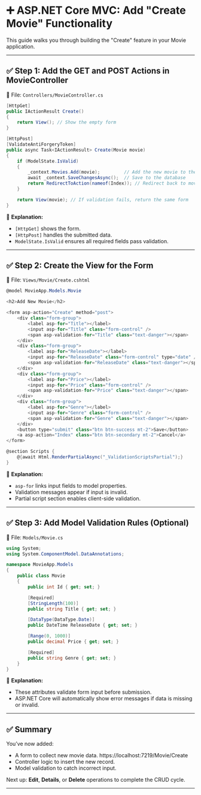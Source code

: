 
# ➕ ASP.NET Core MVC: Add "Create Movie" Functionality

This guide walks you through building the "Create" feature in your Movie application.

---

## ✅ Step 1: Add the GET and POST Actions in MovieController

📁 File: `Controllers/MovieController.cs`

```csharp
[HttpGet]
public IActionResult Create()
{
    return View(); // Show the empty form
}

[HttpPost]
[ValidateAntiForgeryToken]
public async Task<IActionResult> Create(Movie movie)
{
    if (ModelState.IsValid)
    {
        _context.Movies.Add(movie);         // Add the new movie to the context
        await _context.SaveChangesAsync();  // Save to the database
        return RedirectToAction(nameof(Index)); // Redirect back to movie list
    }

    return View(movie); // If validation fails, return the same form
}
```

📝 **Explanation:**
- `[HttpGet]` shows the form.
- `[HttpPost]` handles the submitted data.
- `ModelState.IsValid` ensures all required fields pass validation.

---

## ✅ Step 2: Create the View for the Form

📁 File: `Views/Movie/Create.cshtml`

```csharp
@model MovieApp.Models.Movie

<h2>Add New Movie</h2>

<form asp-action="Create" method="post">
    <div class="form-group">
        <label asp-for="Title"></label>
        <input asp-for="Title" class="form-control" />
        <span asp-validation-for="Title" class="text-danger"></span>
    </div>
    <div class="form-group">
        <label asp-for="ReleaseDate"></label>
        <input asp-for="ReleaseDate" class="form-control" type="date" />
        <span asp-validation-for="ReleaseDate" class="text-danger"></span>
    </div>
    <div class="form-group">
        <label asp-for="Price"></label>
        <input asp-for="Price" class="form-control" />
        <span asp-validation-for="Price" class="text-danger"></span>
    </div>
    <div class="form-group">
        <label asp-for="Genre"></label>
        <input asp-for="Genre" class="form-control" />
        <span asp-validation-for="Genre" class="text-danger"></span>
    </div>
    <button type="submit" class="btn btn-success mt-2">Save</button>
    <a asp-action="Index" class="btn btn-secondary mt-2">Cancel</a>
</form>

@section Scripts {
    @{await Html.RenderPartialAsync("_ValidationScriptsPartial");}
}
```

📝 **Explanation:**
- `asp-for` links input fields to model properties.
- Validation messages appear if input is invalid.
- Partial script section enables client-side validation.

---

## ✅ Step 3: Add Model Validation Rules (Optional)

📁 File: `Models/Movie.cs`

```csharp
using System;
using System.ComponentModel.DataAnnotations;

namespace MovieApp.Models
{
    public class Movie
    {
        public int Id { get; set; }

        [Required]
        [StringLength(100)]
        public string Title { get; set; }

        [DataType(DataType.Date)]
        public DateTime ReleaseDate { get; set; }

        [Range(0, 1000)]
        public decimal Price { get; set; }

        [Required]
        public string Genre { get; set; }
    }
}

```

📝 **Explanation:**
- These attributes validate form input before submission.
- ASP.NET Core will automatically show error messages if data is missing or invalid.

---

## ✅ Summary

You’ve now added:
- A form to collect new movie data. https://localhost:7219/Movie/Create 
- Controller logic to insert the new record.
- Model validation to catch incorrect input.

Next up: **Edit**, **Details**, or **Delete** operations to complete the CRUD cycle.

---
